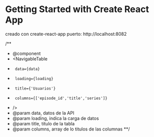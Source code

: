 # Getting Started with Create React App
creado con create-react-app
puerto: http://localhost:8082

/**
 * @component 
 * <NavigableTable 
 *      data={data}
 *      loading={loading}
 *      title={'Usuarios'}
 *      columns={['episode_id','title','series']}
 * />
 * @param data, datos de la API
 * @param loading, indica la carga de datos
 * @param title, titulo de la tabla
 * @param columns, array de lo titulos de las columnas
 **/

